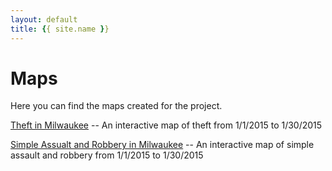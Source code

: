 ```yaml
---
layout: default
title: {{ site.name }}
---
```

# Maps

Here you can find the maps created for the project.

[Theft in Milwaukee](./theftmap.html) -- An interactive map of theft from 1/1/2015 to 1/30/2015 

[Simple Assualt and Robbery in Milwaukee](./assault_and_robbery.html) -- An interactive map of simple assault and robbery from 1/1/2015 to 1/30/2015
